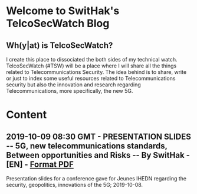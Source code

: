 # Welcome to SwitHak's TelcoSecWatch Blog

## Wh(y|at) is TelcoSecWatch?
I create this place to dissociated the both sides of my technical watch.
TelcoSecWatch (#TSW) will be a place where I will share all the things related to Telecommunications Security.
The idea behind is to share, write or just to index some useful resources related to Telecommunications security but also the innovation and research regarding Telecommunications, more specifically, the new 5G.

# Content

## 2019-10-09 08:30 GMT - PRESENTATION SLIDES -- 5G, new telecommunications standards, Between opportunities and Risks -- By SwitHak - [EN] - [Format PDF](https://github.com/SwitHak/SwitHak.github.io/blob/master/Pub/20190908-5G-Between-opportunities-and-risks_%40SwitHak_FINALE.pdf)
Presentation slides for a conference gave for Jeunes IHEDN regarding the security, geopolitics, innovations of the 5G;  2019-10-08.
